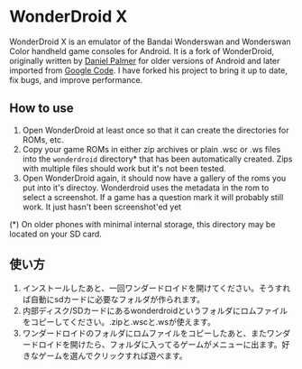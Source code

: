 # WonderDroid X

WonderDroid X is an emulator of the Bandai Wonderswan and Wonderswan Color handheld game consoles for Android. It is a fork of WonderDroid, originally written by [Daniel Palmer](https://github.com/danielgpalmer) for older versions of Android and later imported from [Google Code](https://code.google.com/p/wonderdroid). I have forked his project to bring it up to date, fix bugs, and improve performance.

## How to use

  1. Open WonderDroid at least once so that it can create the directories for ROMs, etc.
  1. Copy your game ROMs in either zip archives or plain .wsc or .ws files into the `wonderdroid` directory* that has been automatically created. Zips with multiple files should work but it's not been tested.
  1. Open WonderDroid again, it should now have a gallery of the roms you put into it's directoy. Wonderdroid uses the metadata in the rom to select a screenshot. If a game has a question mark it will probably still work. It just hasn't been screenshot'ed yet

(*) On older phones with minimal internal storage, this directory may be located on your SD card.

## 使い方

  1. インストールしたあと、一回ワンダードロイドを開けてください。そうすれば自動にsdカードに必要なフォルダが作られます。
  1. 内部ディスク/SDカードにあるwonderdroidというフォルダにロムファイルをコピーしてください。.zipと.wscと.wsが使えます。
  1. ワンダードロイドのフォルダにロムファイルをコピーしたあと、またワンダードロイドを開けたら、フォルダに入ってるゲームがメニューに出ます。好きなゲームを選んでクリックすれば遊べます。
